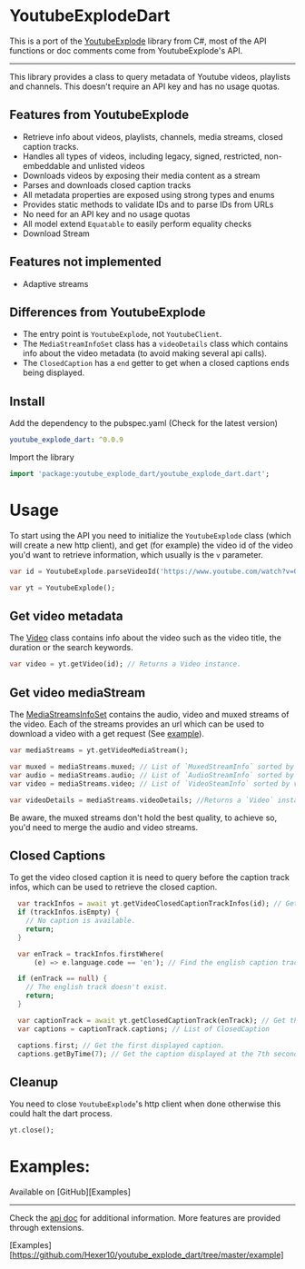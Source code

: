 # YoutubeExplodeDart
This is a port of the [YoutubeExplode] library from C#, most of the API functions or doc comments come from YoutubeExplode's API.

---

This library provides a class to query metadata of Youtube videos, playlists and channels.
This doesn't require an API key and has no usage quotas.

## Features from YoutubeExplode

- Retrieve info about videos, playlists, channels, media streams, closed caption tracks.
- Handles all types of videos, including legacy, signed, restricted, non-embeddable and unlisted videos
- Downloads videos by exposing their media content as a stream
- Parses and downloads closed caption tracks
- All metadata properties are exposed using strong types and enums
- Provides static methods to validate IDs and to parse IDs from URLs
- No need for an API key and no usage quotas
- All model extend `Equatable` to easily perform equality checks 
- Download Stream

## Features not implemented

- Adaptive streams

## Differences from YoutubeExplode

- The entry point is `YoutubeExplode`, not `YoutubeClient`.
- The `MediaStreamInfoSet` class has a `videoDetails` class which contains info about the video metadata (to avoid making several api calls).
- The `ClosedCaption` has a `end` getter to get when a closed captions ends being displayed.

## Install

Add the dependency to the pubspec.yaml (Check for the latest version)
```yaml
youtube_explode_dart: ^0.0.9
```

Import the library
```dart
import 'package:youtube_explode_dart/youtube_explode_dart.dart';
```

# Usage

To start using the API you need to initialize the `YoutubeExplode` class (which will create a new http client), and get (for example) the video id of the video you'd want to retrieve information, which usually is the `v` parameter.
```dart
var id = YoutubeExplode.parseVideoId('https://www.youtube.com/watch?v=OpQFFLBMEPI'); // Returns `OpQFFLBMEPI`

var yt = YoutubeExplode();
```

## Get video metadata
The [Video][Video] class contains info about the video such as the video title, the duration or the search keywords.
 
```dart
var video = yt.getVideo(id); // Returns a Video instance.
```

## Get video mediaStream
The [MediaStreamsInfoSet][MediaStreamsInfoSet] contains the audio, video and muxed streams of the video. Each of the streams provides an url which can be used to download a video with a get request (See [example][VidExample]).
```dart
var mediaStreams = yt.getVideoMediaStream();

var muxed = mediaStreams.muxed; // List of `MuxedStreamInfo` sorted by video quality.
var audio = mediaStreams.audio; // List of `AudioStreamInfo` sorted by bitrate.
var video = mediaStreams.video; // List of `VideoSteamInfo` sorted by video quality.

var videoDetails = mediaStreams.videoDetails; //Returns a `Video` instance. Used to avoid calling `yt.getVideo`.
```

Be aware, the muxed streams don't hold the best quality, to achieve so, you'd need to merge the audio and video streams. 

## Closed Captions
To get the video closed caption it is need to query before the caption track infos, which can be used to retrieve the closed caption.

```dart
  var trackInfos = await yt.getVideoClosedCaptionTrackInfos(id); // Get the caption track infos
  if (trackInfos.isEmpty) {
    // No caption is available.
    return;
  }

  var enTrack = trackInfos.firstWhere(
      (e) => e.language.code == 'en'); // Find the english caption track.

  if (enTrack == null) {
    // The english track doesn't exist.
    return;
  }

  var captionTrack = await yt.getClosedCaptionTrack(enTrack); // Get the english closed caption track 
  var captions = captionTrack.captions; // List of ClosedCaption

  captions.first; // Get the first displayed caption.
  captions.getByTime(7); // Get the caption displayed at the 7th second.
```

## Cleanup
You need to close `YoutubeExplode`'s http client when done otherwise this could halt the dart process.


```dart
yt.close();
```


# Examples:

Available on [GitHub][Examples]

---

Check the [api doc][API] for additional information.
More features are provided through extensions.

[YoutubeExplode]: https://github.com/Tyrrrz/YoutubeExplode/

[Video]: https://pub.dev/documentation/youtube_explode_dart/latest/youtube_explode/Video-class.html
[MediaStreamsInfoSet]: https://pub.dev/documentation/youtube_explode_dart/latest/youtube_explode/MediaStreamInfoSet-class.html
[VidExample]: https://github.com/Hexer10/youtube_explode_dart/blob/master/example/video_download.dart
[API]: https://pub.dev/documentation/youtube_explode_dart/latest/youtube_explode/youtube_explode-library.html
[Examples][https://github.com/Hexer10/youtube_explode_dart/tree/master/example]